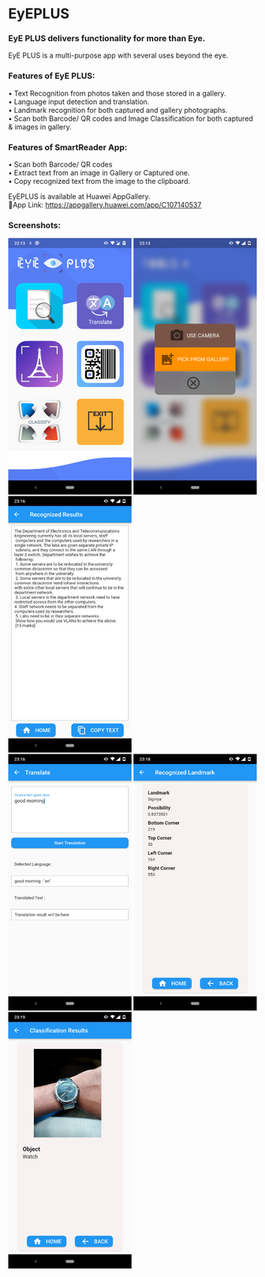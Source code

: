 # EyEPLUS

### EyE PLUS delivers functionality for more than Eye.

EyE PLUS is a multi-purpose app with several uses beyond the eye. 

### Features of EyE PLUS: 
 • Text Recognition from photos taken and those stored in a gallery.\
 • Language input detection and translation.\
 • Landmark recognition for both captured and gallery photographs.\
 • Scan both Barcode/ QR codes and Image Classification for both captured & images in gallery.

### Features of SmartReader App:
 • Scan both Barcode/ QR codes\
 • Extract text from an image in Gallery or Captured    one.\
 • Copy recognized text from the image to the clipboard.
 
EyEPLUS is available at Huawei AppGallery.\
📱App Link: https://appgallery.huawei.com/app/C107140537 

### Screenshots:
<img src="https://github.com/Dulaj-Kavinda/EyE_PLUS/blob/main/Screenshots/1.png" width="250" height="520"/> <img src="https://github.com/Dulaj-Kavinda/EyE_PLUS/blob/main/Screenshots/2.png" width="250" height="520"/> <img src="https://github.com/Dulaj-Kavinda/EyE_PLUS/blob/main/Screenshots/3.png" width="250" height="520"/>
<br>
<img src="https://github.com/Dulaj-Kavinda/EyE_PLUS/blob/main/Screenshots/4.png" width="250" height="520"/> <img src="https://github.com/Dulaj-Kavinda/EyE_PLUS/blob/main/Screenshots/5.png" width="250" height="520"/> <img src="https://github.com/Dulaj-Kavinda/EyE_PLUS/blob/main/Screenshots/6.png" width="250" height="520"/>
